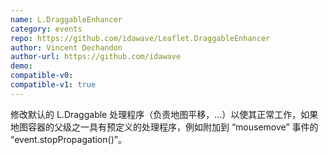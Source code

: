 ```yaml
---
name: L.DraggableEnhancer
category: events
repo: https://github.com/idawave/Leaflet.DraggableEnhancer
author: Vincent Dechandon
author-url: https://github.com/idawave
demo: 
compatible-v0:
compatible-v1: true
---
```


修改默认的 L.Draggable 处理程序（负责地图平移，...）以使其正常工作，如果地图容器的父级之一具有预定义的处理程序，例如附加到 “mousemove” 事件的 “event.stopPropagation()”。

